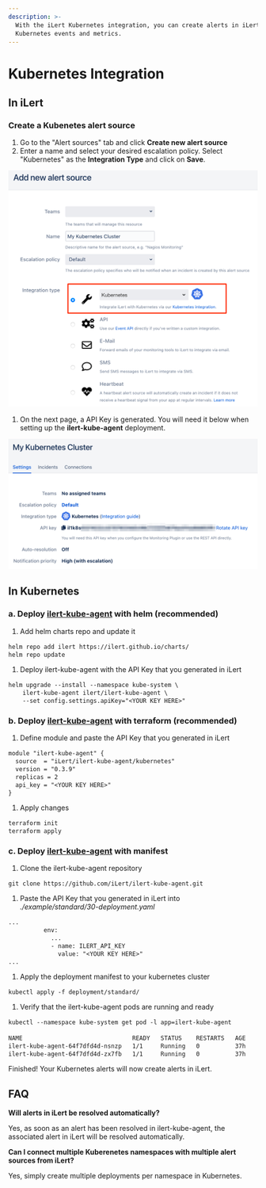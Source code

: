 ```yaml
---
description: >-
  With the iLert Kubernetes integration, you can create alerts in iLert based on
  Kubernetes events and metrics.
---
```


# Kubernetes Integration

## In iLert <a href="in-ilert" id="in-ilert"></a>

### Create a Kubenetes alert source <a href="create-alert-source" id="create-alert-source"></a>

1. Go to the "Alert sources" tab and click **Create new alert source**
2. Enter a name and select your desired escalation policy. Select "Kubernetes" as the **Integration Type** and click on **Save**.

![](<../.gitbook/assets/iLert (32).png>)

1. On the next page, a API Key is generated. You will need it below when setting up the **ilert-kube-agent** deployment.

![](<../.gitbook/assets/iLert (33).png>)

## In Kubernetes <a href="in-kubernetes" id="in-kubernetes"></a>

### a. Deploy [ilert-kube-agent](https://github.com/iLert/ilert-kube-agent) with helm (recommended) <a href="deploy-a" id="deploy-a"></a>

1. Add helm charts repo and update it

```
helm repo add ilert https://ilert.github.io/charts/
helm repo update
```

1. Deploy ilert-kube-agent with the API Key  that you generated in iLert 

```
helm upgrade --install --namespace kube-system \
    ilert-kube-agent ilert/ilert-kube-agent \
    --set config.settings.apiKey="<YOUR KEY HERE>"
```

### b. Deploy [ilert-kube-agent](https://github.com/iLert/ilert-kube-agent) with terraform (recommended) <a href="deploy-b" id="deploy-b"></a>

1. Define module and paste the API Key that you generated in iLert 

```
module "ilert-kube-agent" {
  source  = "iLert/ilert-kube-agent/kubernetes"
  version = "0.3.9"
  replicas = 2
  api_key = "<YOUR KEY HERE>"
}
```

1. Apply changes

```
terraform init
terraform apply
```

### c. Deploy [ilert-kube-agent](https://github.com/iLert/ilert-kube-agent) with manifest <a href="deploy-c" id="deploy-c"></a>

1. Clone the ilert-kube-agent repository

```
git clone https://github.com/iLert/ilert-kube-agent.git
```

1. Paste the API Key that you generated in iLert into _./example/standard/30-deployment.yaml_

```
...
          env:
            ...
            - name: ILERT_API_KEY
              value: "<YOUR KEY HERE>"
...
```

1. Apply the deployment manifest to your kubernetes cluster

```
kubectl apply -f deployment/standard/
```

1. Verify that the ilert-kube-agent pods are running and ready

```
kubectl --namespace kube-system get pod -l app=ilert-kube-agent

NAME                               READY   STATUS    RESTARTS   AGE
ilert-kube-agent-64f7dfd4d-nsnzp   1/1     Running   0          37h
ilert-kube-agent-64f7dfd4d-zx7fb   1/1     Running   0          37h
```

Finished! Your Kubernetes alerts will now create alerts in iLert.

## FAQ <a href="faq" id="faq"></a>

**Will alerts in iLert be resolved automatically?**

Yes, as soon as an alert has been resolved in ilert-kube-agent, the associated alert in iLert will be resolved automatically.

**Can I connect multiple Kuberenetes namespaces with multiple alert sources from iLert?**

Yes, simply create multiple deployments per namespace in Kubernetes.
